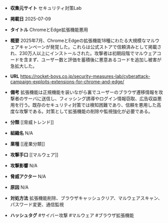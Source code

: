 - **収集元サイト**
セキュリティ対策Lab

- **掲載日**
2025-07-09

- **タイトル**
ChromeとEdge拡張機能悪用

- **概要**
2025年7月、ChromeとEdgeの拡張機能18種にわたる大規模なマルウェアキャンペーンが発覚した。これらは公式ストアで信頼済みとして掲載され、230万人以上にインストールされた。攻撃者は初期段階でマルウェアコードを含まず、ユーザー数と評価を蓄積後に悪意あるコードを追加し被害が急拡大した。

- **URL**
https://rocket-boys.co.jp/security-measures-lab/cyberattack-campaign-exploits-extensions-for-chrome-and-edge/

- **備考**
拡張機能は正規機能を装いながら裏でユーザーのブラウザ遷移情報を攻撃者のサーバに送信し、フィッシング誘導やログイン情報窃取、広告収益悪用を行う。既存のセキュリティ対策では検知困難であり、信頼を悪用した高度な攻撃である。対策として拡張機能の削除や監視強化が必要である。

- **分類**
[[脅威トレンド]]

- **組織名**
N/A

- **業種**
[[産業分類]]

- **攻撃手口**
[[マルウェア]]

- **攻撃影響**
N/A

- **脅威アクター**
N/A

- **原因**
N/A

- **対処方法**
拡張機能削除、ブラウザキャッシュクリア、マルウェアスキャン、パスワード変更、通信監視

- **ハッシュタグ**
#サイバー攻撃 #マルウェア #ブラウザ拡張機能
